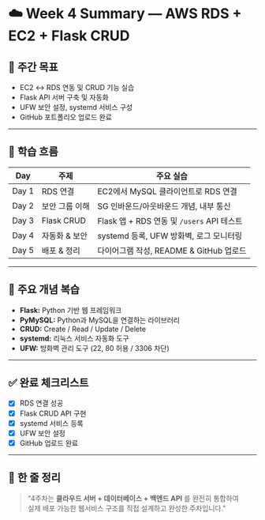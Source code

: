 # ☁️ Week 4 Summary — AWS RDS + EC2 + Flask CRUD

## 🧭 주간 목표
- EC2 ↔ RDS 연동 및 CRUD 기능 실습  
- Flask API 서버 구축 및 자동화  
- UFW 보안 설정, systemd 서비스 구성  
- GitHub 포트폴리오 업로드 완료  

---

## 📘 학습 흐름

| Day | 주제 | 주요 실습 |
|-----|------|------------|
| Day 1 | RDS 연결 | EC2에서 MySQL 클라이언트로 RDS 연결 |
| Day 2 | 보안 그룹 이해 | SG 인바운드/아웃바운드 개념, 내부 통신 |
| Day 3 | Flask CRUD | Flask 앱 + RDS 연동 및 `/users` API 테스트 |
| Day 4 | 자동화 & 보안 | systemd 등록, UFW 방화벽, 로그 모니터링 |
| Day 5 | 배포 & 정리 | 다이어그램 작성, README & GitHub 업로드 |

---

## 🧩 주요 개념 복습
- **Flask:** Python 기반 웹 프레임워크  
- **PyMySQL:** Python과 MySQL을 연결하는 라이브러리  
- **CRUD:** Create / Read / Update / Delete  
- **systemd:** 리눅스 서비스 자동화 도구  
- **UFW:** 방화벽 관리 도구 (22, 80 허용 / 3306 차단)

---

## ✅ 완료 체크리스트
- [x] RDS 연결 성공  
- [x] Flask CRUD API 구현  
- [x] systemd 서비스 등록  
- [x] UFW 보안 설정  
- [x] GitHub 업로드 완료  

---

## 🧠 한 줄 정리
> "4주차는 **클라우드 서버 + 데이터베이스 + 백엔드 API** 를 완전히 통합하여  
> 실제 배포 가능한 웹서비스 구조를 직접 설계하고 완성한 주차입니다."
